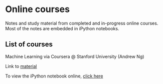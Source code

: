 # Online courses
Notes and study material from completed and in-progress online courses. Most of the notes are embedded in iPython notebooks.

## List of courses

Machine Learning via Coursera @ Stanford University (Andrew Ng)

Link to [material](onlinecourses/machine_learning_stanford)

To view the iPython notebook online, [click here](http://nbviewer.ipython.org/github/sachinkagarwal/onlinecourses/blob/master/machine_learning_stanford/Machine%20Learning%20Stanford%20University%20Sachin%20Agarwal.ipynb)
